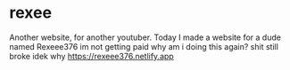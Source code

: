 # rexee
Another website, for another youtuber.
Today I made a website for a dude named Rexeee376
im not getting paid why am i doing this again?
shit still broke idek why https://rexeee376.netlify.app

